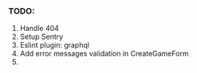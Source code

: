 ### TODO:

1. Handle 404
2. Setup Sentry
3. Eslint plugin: graphql
4. Add error messages validation in CreateGameForm
5. 
